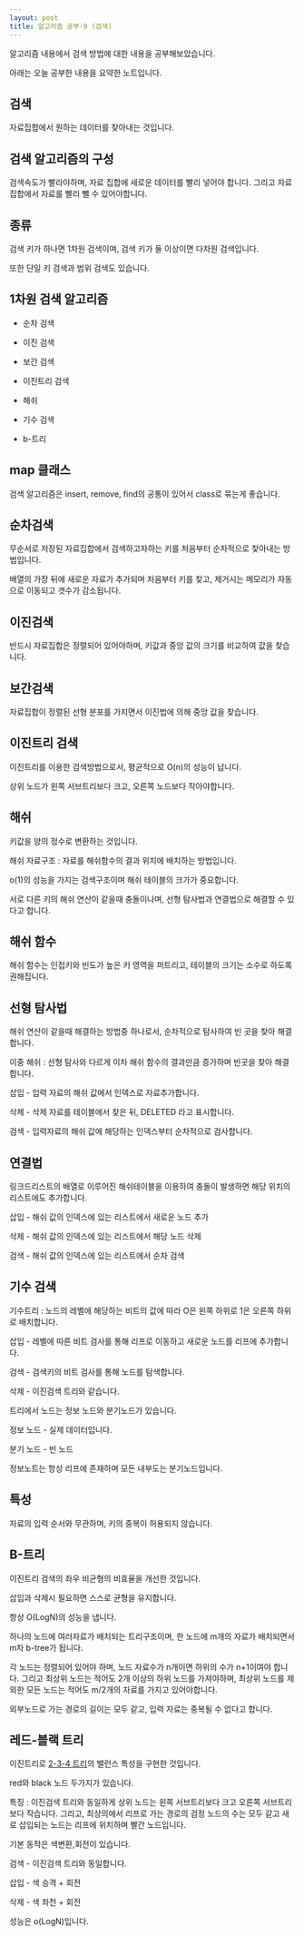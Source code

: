 ```yaml
---
layout: post
title: 알고리즘 공부-9 (검색)
---
```


알고리즘 내용에서 검색 방법에 대한 내용을 공부해보았습니다.

아래는 오늘 공부한 내용을 요약한 노트입니다.

## 검색

자료집합에서 원하는 데이터를 찾아내는 것입니다.

## 검색 알고리즘의 구성

검색속도가 빨라야하며, 자료 집합에 새로운 데이터를 빨리 넣어야 합니다.
그리고 자료집합에서 자료를 빨리 뺄 수 있어야합니다.

## 종류

검색 키가 하나면 1차원 검색이며, 검색 키가 둘 이상이면 다차원 검색입니다.

또한 단일 키 검색과 범위 검색도 있습니다.

## 1차원 검색 알고리즘

* 순차 검색

* 이진 검색

* 보간 검색

* 이진트리 검색

* 해쉬

* 기수 검색

* b-트리

## map 클래스

검색 알고리즘은 insert, remove, find의 공통이 있어서 class로 묶는게 좋습니다.

## 순차검색

무순서로 저장된 자료집합에서 검색하고자하는 키를 처음부터 순차적으로 찾아내는 방법입니다.

배열의 가장 뒤에 새로운 자료가 추가되며 처음부터 키를 찾고, 제거시는 메모리가 자동으로 이동되고 갯수가 감소됩니다.

## 이진검색

반드시 자료집합은 정렬되어 있어야하며, 키값과 중앙 값의 크기를 비교하여 값을 찾습니다.

## 보간검색

자료집합이 정렬된 선형 분포를 가지면서 이진법에 의해 중앙 값을 찾습니다.

## 이진트리 검색

이진트리를 이용한 검색방법으로서, 평균적으로 O(n)의 성능이 납니다.

상위 노드가 왼쪽 서브트리보다 크고, 오른쪽 노드보다 작아야합니다.

## 해쉬

키값을 양의 정수로 변환하는 것입니다.

해쉬 자료구조 : 자료를 해쉬함수의 결과 위치에 배치하는 방법입니다.

o(1)의 성능을 가지는 검색구조이며 해쉬 테이블의 크가가 중요합니다.

서로 다른 키의 해쉬 연산이 같을때 충돌이나며, 선형 탐사법과 연결법으로 해결할 수 있다고 합니다.

## 해쉬 함수

해쉬 함수는 인접키와 빈도가 높은 키 영역을 퍼트리고, 테이블의 크기는 소수로 하도록 권해집니다.

## 선형 탐사법

해쉬 연산이 같을때 해결하는 방법중 하나로서, 순차적으로 탐사하여 빈 곳을 찾아 해결합니다.

이중 해쉬 : 선형 탐사와 다르게 이차 해쉬 함수의 결과만큼 증가하며 빈곳을 찾아 해결합니다.

삽입 - 입력 자료의 해쉬 값에서 인덱스로 자료추가합니다.

삭제 - 삭제 자료를 테이블에서 찾은 뒤, DELETED 라고 표시합니다.

검색 - 입력자료의 해쉬 값에 해당하는 인덱스부터 순차적으로 검사합니다.

## 연결법

링크드리스트의 배열로 이루어진 해쉬테이블을 이용하여 충돌이 발생하면 해당 위치의 리스트에도 추가합니다.

삽입 - 해쉬 값의 인덱스에 있는 리스트에서 새로운 노드 추가

삭제 - 해쉬 값의 인덱스에 있는 리스트에서 해당 노드 삭제

검색 - 해쉬 값의 인덱스에 있는 리스트에서 순차 검색

## 기수 검색

기수트리 : 노드의 레벨에 해당하는 비트의 값에 따라 O은 왼쪽 하위로 1은 오른쪽 하위로 배치합니다.

삽입 - 레벨에 따른 비트 검사를 통해 리프로 이동하고 새로운 노드를 리프에 추가합니다.

검색 -  검색키의 비트 검사를 통해 노드를 탐색합니다.

삭제 - 이진검색 트리와 같습니다.

트리에서 노드는 정보 노드와 분기노드가 있습니다.

정보 노드 - 실제 데이터입니다.

분기 노드 - 빈 노드

정보노트는 항상 리프에 존재하며 모든 내부도는 분기노드입니다.

## 특성

자료의 입력 순서와 무관하며, 키의 중복이 허용되지 않습니다.

## B-트리

이진트리 검색의 좌우 비균형의 비효율을 개선한 것입니다.

삽입과 삭제시 필요하면 스스로 균형을 유지합니다.

항상 O(LogN)의 성능을 냅니다.

하나의 노드에 여러자료가 배치되는 트리구조이며, 한 노드에 m개의 자료가 배치되면서 m차 b-tree가 됩니다.

각 노드는 정렬되어 있어야 하며, 노드 자료수가 n개이면 하위의 수가 n+1이여야 합니다.
그리고 최상위 노드는 적어도 2개 이상의 하위 노드를 가져야하며, 최상위 노드를 제외한 모든 노드는 적어도 m/2개의 자료를 가지고 있어야합니다.

외부노드로 가는 경로의 길이는 모두 같고, 입력 자료는 중복될 수 없다고 합니다.

## 레드-블랙 트리

이진트리로 [2-3-4 트리](https://en.wikipedia.org/wiki/2–3–4_tree)의 밸런스 특성을 구현한 것입니다.

red와 black 노드 두가지가 있습니다.

특징 : 이진검색 트리와 동일하게 상위 노드는 왼쪽 서브트리보다 크고 오른쪽 서브트리보다 작습니다.
그리고, 최상의에서 리프로 가는 경로의 검정 노드의 수는 모두 같고 새로 삽입되는 노드는 리프에 위치하며 빨간 노드입니다.

기본 동작은 색변환,회전이 있습니다.

검색 - 이진검색 트리와 동일합니다.

삽입 - 색 승격 + 회전

삭제 - 색 좌천 + 회전

성능은 o(LogN)입니다.